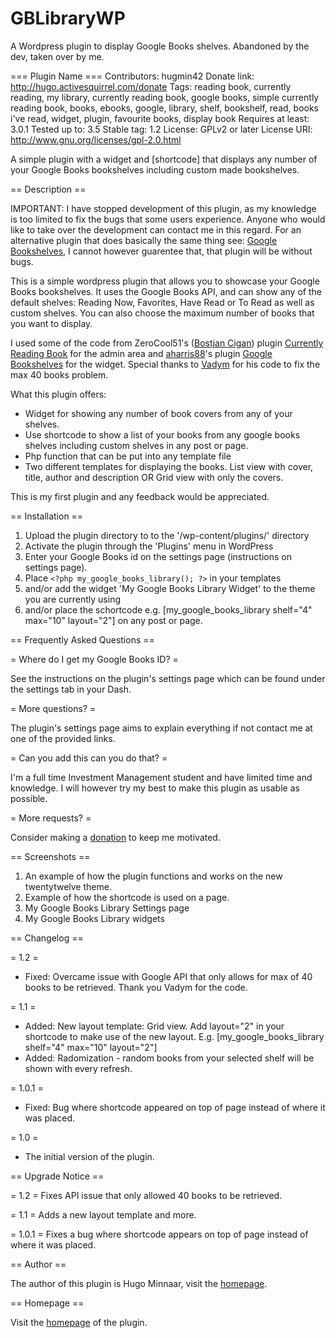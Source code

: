 GBLibraryWP
===========

A Wordpress plugin to display Google Books shelves. Abandoned by the dev, taken over by me.


=== Plugin Name ===
Contributors: hugmin42
Donate link: http://hugo.activesquirrel.com/donate
Tags: reading book, currently reading, my library, currently reading book, google books, simple currently reading book, books, ebooks, google, library, shelf, bookshelf, read, books i've read, widget, plugin, favourite books, display book
Requires at least: 3.0.1
Tested up to: 3.5
Stable tag: 1.2
License: GPLv2 or later
License URI: http://www.gnu.org/licenses/gpl-2.0.html

A simple plugin with a widget and [shortcode] that displays any number of your Google Books bookshelves including custom made bookshelves.

== Description ==

IMPORTANT: I have stopped development of this plugin, as my knowledge is too limited to fix the bugs that some users experience.  Anyone who would like to take over the development can contact me in this regard. For an alternative plugin that does basically the same thing see: [Google Bookshelves](http://wordpress.org/extend/plugins/google-bookshelves/ "Google Bookshelves"), I cannot however guarentee that, that plugin will be without bugs.

This is a simple wordpress plugin that allows you to showcase your Google Books bookshelves. It uses the Google Books API, and can show any of the default shelves: Reading Now, Favorites, Have Read or To Read as well as custom shelves. You can also choose the maximum number of books that you want to display.

I used some of the code from ZeroCool51's ([Bostjan Cigan](http://bostjan.gets-it.net "Bostjan Cigan")) plugin [Currently Reading Book](http://wordpress.org/extend/plugins/currently-reading-book/ "Currently Reading Book") for the admin area and [aharris88](http://adamwadeharris.com "aharris88")'s plugin [Google Bookshelves](http://wordpress.org/extend/plugins/google-bookshelves/ "Google Bookshelves") for the widget. Special thanks to [Vadym](http://v.bartko.info "Vadym") for his code to fix the max 40 books problem.

What this plugin offers:

*   Widget for showing any number of book covers from any of your shelves.
*   Use shortcode to show a list of your books from any google books shelves including custom shelves in any post or page.
*   Php function that can be put into any template file
*   Two different templates for displaying the books. List view with cover, title, author and description OR Grid view with only the covers.

This is my first plugin and any feedback would be appreciated.

== Installation ==

1. Upload the plugin directory to to the '/wp-content/plugins/' directory
2. Activate the plugin through the 'Plugins' menu in WordPress
3. Enter your Google Books id on the settings page (instructions on settings page).
5. Place `<?php my_google_books_library(); ?>` in your templates
6. and/or add the widget 'My Google Books Library Widget' to the theme you are currently using
7. and/or place the schortcode e.g. [my_google_books_library shelf="4" max="10" layout="2"] on any post or page.

== Frequently Asked Questions ==

= Where do I get my Google Books ID? =

See the instructions on the plugin's settings page which can be found under the settings tab in your Dash.

= More questions? =

The plugin's settings page aims to explain everything if not contact me at one of the provided links.

= Can you add this can you do that? =

I'm a full time Investment Management student and have limited time and knowledge. I will however try my best to make this plugin as usable as possible.

= More requests? =

Consider making a [donation](http://hugo.activesquirrel.com/donate "donation") to keep me motivated.

== Screenshots ==

1. An example of how the plugin functions and works on the new twentytwelve theme.
2. Example of how the shortcode is used on a page.
3. My Google Books Library Settings page
4. My Google Books Library widgets

== Changelog ==

= 1.2 =
* Fixed: Overcame issue with Google API that only allows for max of 40 books to be retrieved. Thank you Vadym for the code.

= 1.1 =
* Added: New layout template: Grid view. Add layout="2" in your shortcode to make use of the new layout. E.g. [my_google_books_library shelf="4" max="10" layout="2"]
* Added: Radomization - random books from your selected shelf will be shown with every refresh.

= 1.0.1 =
* Fixed: Bug where shortcode appeared on top of page instead of where it was placed.

= 1.0 =
* The initial version of the plugin.

== Upgrade Notice ==

= 1.2 =
Fixes API issue that only allowed 40 books to be retrieved.

= 1.1 =
Adds a new layout template and more.

= 1.0.1 =
Fixes a bug where shortcode appears on top of page instead of where it was placed.

== Author ==

The author of this plugin is Hugo Minnaar, visit the [homepage](http://hugo.activesquirrel.com "homepage").

== Homepage ==

Visit the [homepage](http://hugo.activesquirrel.com/dev/my-google-books-library "homepage") of the plugin.
